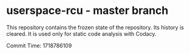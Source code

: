 # userspace-rcu - master branch

This repository contains the frozen state of the repository.
Its history is cleared. It is used only for static code
analysis with Codacy.

Commit Time: 1718786109